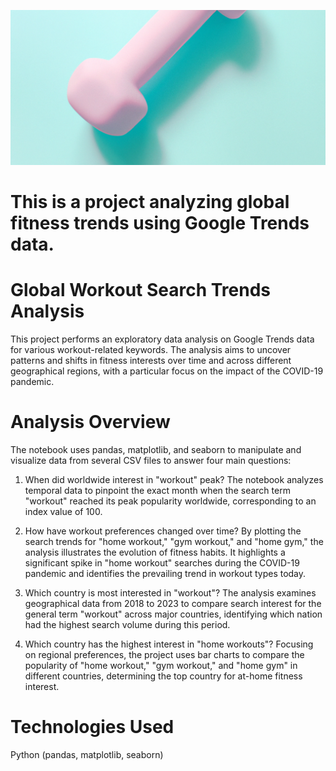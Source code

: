 ![dumbell](gym.png)
# This is a project analyzing global fitness trends using Google Trends data.

# Global Workout Search Trends Analysis

This project performs an exploratory data analysis on Google Trends data for various workout-related keywords. The analysis aims to uncover patterns and shifts in fitness interests over time and across different geographical regions, with a particular focus on the impact of the COVID-19 pandemic.

# Analysis Overview

The notebook uses pandas, matplotlib, and seaborn to manipulate and visualize data from several CSV files to answer four main questions:


1. When did worldwide interest in "workout" peak?
The notebook analyzes temporal data to pinpoint the exact month when the search term "workout" reached its peak popularity worldwide, corresponding to an index value of 100.


2. How have workout preferences changed over time?
By plotting the search trends for "home workout," "gym workout," and "home gym," the analysis illustrates the evolution of fitness habits. It highlights a significant spike in "home workout" searches during the COVID-19 pandemic and identifies the prevailing trend in workout types today.


3. Which country is most interested in "workout"?
The analysis examines geographical data from 2018 to 2023 to compare search interest for the general term "workout" across major countries, identifying which nation had the highest search volume during this period.


4. Which country has the highest interest in "home workouts"?
Focusing on regional preferences, the project uses bar charts to compare the popularity of "home workout," "gym workout," and "home gym" in different countries, determining the top country for at-home fitness interest.

# Technologies Used

Python (pandas, matplotlib, seaborn)
